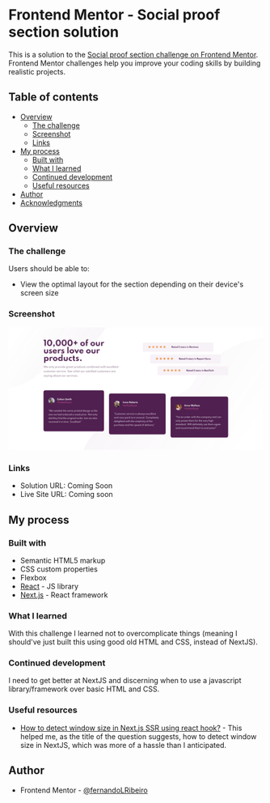 # Frontend Mentor - Social proof section solution

This is a solution to the [Social proof section challenge on Frontend Mentor](https://www.frontendmentor.io/challenges/social-proof-section-6e0qTv_bA). Frontend Mentor challenges help you improve your coding skills by building realistic projects.

## Table of contents

- [Overview](#overview)
  - [The challenge](#the-challenge)
  - [Screenshot](#screenshot)
  - [Links](#links)
- [My process](#my-process)
  - [Built with](#built-with)
  - [What I learned](#what-i-learned)
  - [Continued development](#continued-development)
  - [Useful resources](#useful-resources)
- [Author](#author)
- [Acknowledgments](#acknowledgments)

## Overview

### The challenge

Users should be able to:

- View the optimal layout for the section depending on their device's screen size

### Screenshot

![](./screenshot.png)

### Links

- Solution URL: Coming Soon
- Live Site URL: Coming soon

## My process

### Built with

- Semantic HTML5 markup
- CSS custom properties
- Flexbox
- [React](https://reactjs.org/) - JS library
- [Next.js](https://nextjs.org/) - React framework

### What I learned

With this challenge I learned not to overcomplicate things (meaning I should've just built this using good old HTML and CSS, instead of NextJS).

### Continued development

I need to get better at NextJS and discerning when to use a javascript library/framework over basic HTML and CSS.

### Useful resources

- [How to detect window size in Next.js SSR using react hook?](https://stackoverflow.com/questions/63406435/how-to-detect-window-size-in-next-js-ssr-using-react-hook) - This helped me, as the title of the question suggests, how to detect window size in NextJS, which was more of a hassle than I anticipated.

## Author

- Frontend Mentor - [@fernandoLRibeiro](https://www.frontendmentor.io/profile/fernandoLRibeiro)

